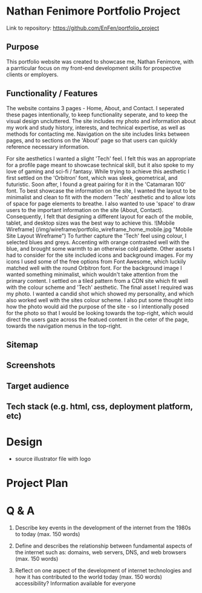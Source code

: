 # Nathan Fenimore Portfolio Project

Link to repository: https://github.com/EnFen/portfolio_project

## Purpose
This portfolio website was created to showcase me, Nathan Fenimore, with a parrticular focus on my front-end development skills for prospective clients or employers.

## Functionality / Features
The website contains 3 pages  - Home, About, and Contact.
I seperated these pages intentionally, to keep functionality seperate, and to keep the visual design uncluttered.
The site includes my photo and information about my work and study history, interests, and technical expertise, as well as methods for contacting me.
Navigation on the site includes links between pages, and to sections on the 'About' page so that users can quickly reference necessary information.

For site aesthetics I wanted a slight 'Tech' feel. I felt this was an appropriate for a profile page meant to showcase technical skill, but it also spoke to my love of gaming and sci-fi / fantasy. 
While trying to achieve this aesthetic I first settled on the 'Orbitron' font, which was sleek, geometrical, and futuristic. Soon after, I found a great pairing for it in the 'Catamaran 100' font.
To best showcase the information on the site, I wanted the layout to be minimalist and clean to fit with the modern 'Tech' aesthetic and to allow lots of space for page elements to breathe. I also wanted to use 'space' to draw users to the important information on the site (About, Contact). Consequently, I felt that designing a different layout for each of the mobile, tablet, and desktop sizes was the best way to achieve this.
![Mobile Wireframe] (/img/wireframe/portfolio_wireframe_home_mobile.jpg "Mobile Site Layout Wireframe")
To further capture the 'Tech' feel using colour, I selected blues and greys. Accenting with orange contrasted well with the blue, and brought some warmth to an otherwise cold palette.
Other assets I had to consider for the site included icons and background images. For my icons I used some of the free options from Font Awesome, which luckily matched well with the round Orbitron font. For the background image I wanted something minimalist, which wouldn't take attention from the primary content. I settled on a tiled pattern from a CDN site which fit well with the colour scheme and 'Tech' aesthetic.
The final asset I required was my photo. I wanted a candid shot which showed my personality, and which also worked well with the sites colour scheme. I also put some thought into how the photo would aid the purpose of the site - so I intentionally posed for the photo so that I would be looking towards the top-right, which would direct the users gaze across the featued content in the ceter of the page, towards the navigation menus in the top-right.

## Sitemap
## Screenshots
## Target audience
## Tech stack (e.g. html, css, deployment platform, etc)

# Design

* source illustrator file with logo

# Project Plan

# Q & A
1. Describe key events in the development of the internet from the 1980s to today (max. 150 words)

2. Define and describes the relationship between fundamental aspects of the internet such as: domains, web servers, DNS, and web browsers (max. 150 words)
 
3. Reflect on one aspect of the development of internet technologies and how it has contributed to the world today (max. 150 words) accessibility? Information available for everyone
